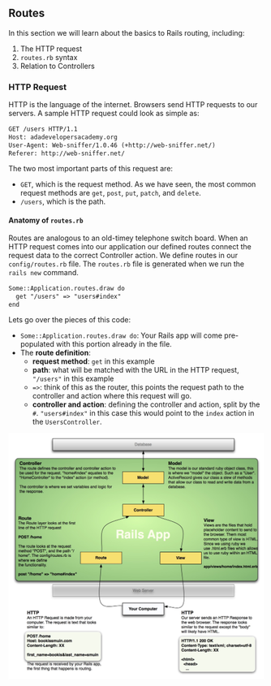 ## Routes

In this section we will learn about the basics to Rails routing, including:

1. The HTTP request
2. `routes.rb` syntax
3. Relation to Controllers

### HTTP Request

HTTP is the language of the internet. Browsers send HTTP requests to our servers. A sample HTTP request could look as simple as:

    GET /users HTTP/1.1
    Host: adadevelopersacademy.org
    User-Agent: Web-sniffer/1.0.46 (+http://web-sniffer.net/)
    Referer: http://web-sniffer.net/

The two most important parts of this request are:

- `GET`, which is the request method. As we have seen, the most common request methods are `get`, `post`, `put`, `patch`, and `delete`.
- `/users`, which is the path.

#### Anatomy of `routes.rb`

Routes are analogous to an old-timey telephone switch board. When an HTTP request comes into our application our defined routes connect the request data to the correct Controller action. We define routes in our `config/routes.rb` file. The `routes.rb` file is generated when we run the `rails new` command.

    Some::Application.routes.draw do
      get "/users" => "users#index"
    end

Lets go over the pieces of this code:
  - `Some::Application.routes.draw do`: Your Rails app will come pre-populated with this portion already in the file.
  - The **route definition**:
    - **request method**: `get` in this example
    - **path**: what will be matched with the URL in the HTTP request, `"/users"` in this example
    - `=>`: think of this as the router, this points the request path to the controller and action where this request will go.
    - **controller and action**: defining the controller and action, split by the `#`. `"users#index"` in this case this would point to the `index` action in the `UsersController`.

![Rails Request Cycle](../rails/rails-request-cycle.jpg)

